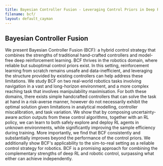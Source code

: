 ```yaml
---
title: Bayesian Controller Fusion - Leveraging Control Priors in Deep Reinforcement Learning for Robotics
filename: bcf/
layout: default_cayman
--- 
```


## Bayesian Controller Fusion

We present Bayesian Controller Fusion (BCF): a hybrid control strategy that combines the strengths of traditional hand-crafted controllers and model-free deep reinforcement learning. BCF thrives in the robotics domain, where reliable but suboptimal control priors exist. In this setting, reinforcement learning from scratch remains unsafe and data-inefficient, and leveraging the structure provided by existing controllers can help address these limitations.  We study BCF on two real-world robotics tasks involving navigation in a vast and long-horizon environment, and a more complex reaching task that involves manipulability maximisation. For both these domains, there exists simple handcrafted controllers that can solve the task at hand in a risk-averse manner, however do not necessarily exhibit the optimal solution given limitations in analytical modelling, controller miscalibration, and task variation. We show that by composing uncertainty-aware action outputs from these control algorithms, together with an RL policy, we can learn to both safely explore and deploy RL agents in unknown environments, while significantly improving the sample efficiency during training. More importantly, we find that BCF consistently and substantially improves beyond the performance of the control priors. We additionally show BCF's applicability to the sim-to-real setting as a reliable control strategy for robotics. BCF is a promising approach for combining the complementary strengths of deep RL and robotic control, surpassing what either can achieve independently.


